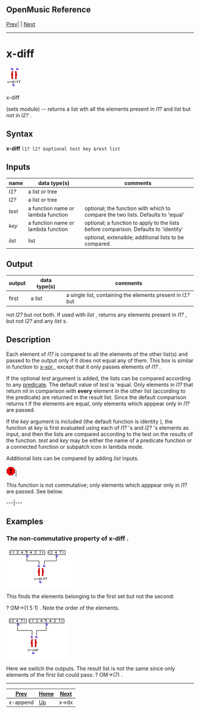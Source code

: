 OpenMusic Reference  
---  
[Prev](x-append)| | [Next](x-dx)  
  
* * *

# x-diff

![](figures/functions/sets/x-diff.png)

  
  
x-diff  
  
(sets module) \-- returns a list wth all the elements present in  _l1?_  and
 _list_  but not in  _l2?_ .  

## Syntax

   **x-diff**  ` l1? l2? &optional test key &rest list `

## Inputs

name| data type(s)| comments  
---|---|---  
  _l1?_ |  a list or tree|  
  _l2?_ |  a list or tree|  
  _test_ |  a function name or lambda function| optional; the function with which to compare the two lists. Defaults to 'equal'  
  _key_ |  a function name or lambda function| optional; a function to apply to the lists before comparison. Defaults to 'identity'  
  _list_ |  list| optional, extensible; additional lists to be compared.  
  
## Output

output| data type(s)| comments  
---|---|---  
first| a list| a single list, containing the elements present in  _l1?_  but
not  _l2?_  but not both. If used with  _list_  , returns any elements
present in  _l1?_  , but not  _l2?_  and any  _list_  s.  
  
## Description

Each element of  _l1?_  is compared to all the elements of the other list(s)
and passed to the output only if it does not equal any of them. This box is
similar in function to [ x-xor ](x-diff), except that it only passes
elements of  _l1?_ .

If the optional  _test_  argument is added, the lists can be compared
according to any [predicate](glossary#PREDICATE). The default value of
 _test_  is 'equal. Only elements in  _l1?_  that return nil in comparison
with **every** element in the other list (according to the predicate) are
returned in the result list. Since the default comparison returns t if the
elements are equal, only elements which apppear only in  _l1?_  are passed.

If the  _key_  argument is included (the default function is  identity ), the
function at  _key_  is first evaluated using each of  _l1?_  's and  _l2?_  's
elements as input, and then the lists are compared according to the test on
the results of the function.  _test_  and  _key_  may be either the name of a
predicate function or a connected function or subpatch icon in lambda mode.

Additional lists can be compared by adding  _list_  inputs.

![Warning](figures/images/warning.gif)|

This function is not commutative; only elements which apppear only in  _l1?_ 
are passed. See below.  
  
---|---  
  
## Examples

### The non-commutative property of  x-diff .

![](figures/functions/sets/x-diffEX1.png)

This finds the elements belonging to the first set but not the second:

 ? OM->(1 5 1) . Note the order of the elements.

![](figures/functions/sets/x-xorEX2.png)

Here we switch the outputs. The result list is not the same since only
elements of the first list could pass:  ? OM->(7) .

* * *

[Prev](x-append)| [Home](index)| [Next](x-dx)  
---|---|---  
x-append| [Up](funcref.main)| x->dx

